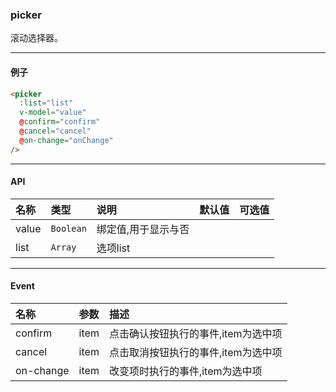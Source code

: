 ### picker
滚动选择器。

---
#### 例子
```html
<picker
  :list="list"
  v-model="value"
  @confirm="confirm"
  @cancel="cancel"
  @on-change="onChange"
/>
```
---
#### API
| 名称        | 类型       | 说明                | 默认值   | 可选值         |
|:----------- |:--------- |:------------------- |:------- |:-------------- |
| value       | `Boolean` | 绑定值,用于显示与否   |         |               |
| list        | `Array`   | 选项list             |         |               |

---

#### Event
| 名称       | 参数  | 描述                             |
|:---------- |:---- |:-------------------------------- |
| confirm    | item | 点击确认按钮执行的事件,item为选中项 |
| cancel     | item | 点击取消按钮执行的事件,item为选中项 |
| on-change  | item | 改变项时执行的事件,item为选中项     |